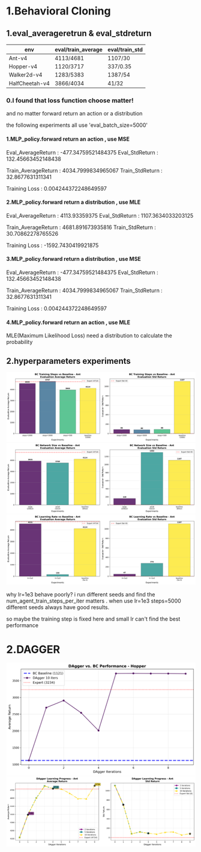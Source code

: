 # 1.Behavioral Cloning

## 1.eval_averageretrun & eval_stdreturn

| env            | eval/train_average | eval/train_std |
| -------------- | ------------------ | -------------- |
| Ant-v4         | 4113/4681          | 1107/30        |
| Hopper-v4      | 1120/3717          | 337/0.35       |
| Walker2d-v4    | 1283/5383          | 1387/54        |
| HalfCheetah-v4 | 3866/4034          | 41/32          |

### 0.I found that loss function choose matter!

and no matter forward return an action or a distribution

the following experiments all use 'eval_batch_size=5000'

#### 1.MLP_policy.forward return an action , use MSE

Eval_AverageReturn : -477.34759521484375
Eval_StdReturn : 132.45663452148438

Train_AverageReturn : 4034.7999834965067
Train_StdReturn : 32.8677631311341

Training Loss : 0.004244372248649597

#### 2.MLP_policy.forward return a distribution , use MLE

Eval_AverageReturn : 4113.93359375
Eval_StdReturn : 1107.3634033203125

Train_AverageReturn : 4681.891673935816
Train_StdReturn : 30.70862278765526

Training Loss : -1592.7430419921875

#### 3.MLP_policy.forward return a distribution , use MSE

Eval_AverageReturn : -477.34759521484375
Eval_StdReturn : 132.45663452148438

Train_AverageReturn : 4034.7999834965067
Train_StdReturn : 32.8677631311341

Training Loss : 0.004244372248649597

#### 4.MLP_policy.forward return an action , use MLE

MLE(Maximum Likelihood Loss) need a distribution to calculate the probability

## 2.hyperparameters experiments

![1754189372419](image/README/1754189372419.png)![1754189390277](image/README/1754189390277.png)![1754189396216](image/README/1754189396216.png)

why lr=1e3 behave poorly? i run different seeds and find the num_agent_train_steps_per_iter matters . when use lr=1e3 steps=5000 different seeds always have good results.

so maybe the training step is fixed here and small lr can't find the best performance

# 2.DAGGER

![1754189408359](image/README/1754189408359.png)![1754189413277](image/README/1754189413277.png)

